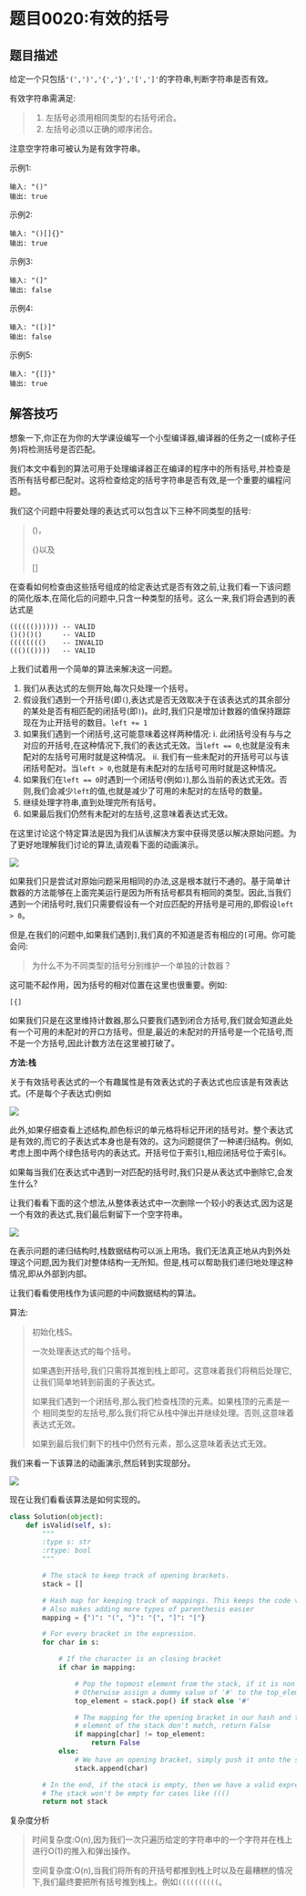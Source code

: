 # 题目0020:有效的括号

## 题目描述

给定一个只包括`'(',')','{','}','[',']'`的字符串,判断字符串是否有效。

有效字符串需满足:

> 1. 左括号必须用相同类型的右括号闭合。
> 2. 左括号必须以正确的顺序闭合。

注意空字符串可被认为是有效字符串。

示例1:

```
输入: "()"
输出: true
```

示例2:

```
输入: "()[]{}"
输出: true
```

示例3:

```
输入: "(]"
输出: false
```

示例4:

```
输入: "([)]"
输出: false
```

示例5:

```
输入: "{[]}"
输出: true
```

## 解答技巧

想象一下,你正在为你的大学课设编写一个小型编译器,编译器的任务之一(或称子任务)将检测括号是否匹配。

我们本文中看到的算法可用于处理编译器正在编译的程序中的所有括号,并检查是否所有括号都已配对。这将检查给定的括号字符串是否有效,是一个重要的编程问题。

我们这个问题中将要处理的表达式可以包含以下三种不同类型的括号:

> ()，
> 
> {}以及
> 
> []

在查看如何检查由这些括号组成的给定表达式是否有效之前,让我们看一下该问题的简化版本,在简化后的问题中,只含一种类型的括号。这么一来,我们将会遇到的表达式是

```
(((((()))))) -- VALID
()()()()     -- VALID
(((((((()    -- INVALID
((()(())))   -- VALID
```

上我们试着用一个简单的算法来解决这一问题。

1. 我们从表达式的左侧开始,每次只处理一个括号。
2. 假设我们遇到一个开括号(即`(`),表达式是否无效取决于在该表达式的其余部分的某处是否有相匹配的闭括号(即`)`)。此时,我们只是增加计数器的值保持跟踪现在为止开括号的数目。`left += 1`
3. 如果我们遇到一个闭括号,这可能意味着这样两种情况:
    i. 此闭括号没有与与之对应的开括号,在这种情况下,我们的表达式无效。当`left == 0`,也就是没有未配对的左括号可用时就是这种情况。
    ii. 我们有一些未配对的开括号可以与该闭括号配对。当`left > 0`,也就是有未配对的左括号可用时就是这种情况。
4. 如果我们在`left == 0`时遇到一个闭括号(例如`)`),那么当前的表达式无效。否则,我们会减少`left`的值,也就是减少了可用的未配对的左括号的数量。
5. 继续处理字符串,直到处理完所有括号。
6. 如果最后我们仍然有未配对的左括号,这意味着表达式无效。

在这里讨论这个特定算法是因为我们从该解决方案中获得灵感以解决原始问题。为了更好地理解我们讨论的算法,请观看下面的动画演示。

![](http://wx2.sinaimg.cn/nmw690/006HJ6Ndly1gex11w1jnyg31nu0twkfn.gif)

如果我们只是尝试对原始问题采用相同的办法,这是根本就行不通的。基于简单计数器的方法能够在上面完美运行是因为所有括号都具有相同的类型。因此,当我们遇到一个闭括号时,我们只需要假设有一个对应匹配的开括号是可用的,即假设`left > 0`。

但是,在我们的问题中,如果我们遇到`]`,我们真的不知道是否有相应的`[`可用。你可能会问:

> 为什么不为不同类型的括号分别维护一个单独的计数器？

这可能不起作用，因为括号的相对位置在这里也很重要。例如:

```
[{]
```

如果我们只是在这里维持计数器,那么只要我们遇到闭合方括号,我们就会知道此处有一个可用的未配对的开口方括号。但是,最近的未配对的开括号是一个花括号,而不是一个方括号,因此计数方法在这里被打破了。

**方法:栈**

关于有效括号表达式的一个有趣属性是有效表达式的子表达式也应该是有效表达式。(不是每个子表达式)例如

![](./images/0020_SIMPLE.gif)

此外,如果仔细查看上述结构,颜色标识的单元格将标记开闭的括号对。整个表达式是有效的,而它的子表达式本身也是有效的。这为问题提供了一种递归结构。例如,考虑上图中两个绿色括号内的表达式。开括号位于索引`1`,相应闭括号位于索引`6`。

如果每当我们在表达式中遇到一对匹配的括号时,我们只是从表达式中删除它,会发生什么?

让我们看看下面的这个想法,从整体表达式中一次删除一个较小的表达式,因为这是一个有效的表达式,我们最后剩留下一个空字符串。

![](../static/images/leetcode/0020_RECURSIVE.gif)

在表示问题的递归结构时,栈数据结构可以派上用场。我们无法真正地从内到外处理这个问题,因为我们对整体结构一无所知。但是,栈可以帮助我们递归地处理这种情况,即从外部到内部。

让我们看看使用栈作为该问题的中间数据结构的算法。

算法:

> 初始化栈S。
> 
> 一次处理表达式的每个括号。
> 
> 如果遇到开括号,我们只需将其推到栈上即可。这意味着我们将稍后处理它,让我们简单地转到前面的子表达式。
> 
> 如果我们遇到一个闭括号,那么我们检查栈顶的元素。如果栈顶的元素是一个 相同类型的左括号,那么我们将它从栈中弹出并继续处理。否则,这意味着表达式无效。
> 
> 如果到最后我们剩下的栈中仍然有元素，那么这意味着表达式无效。

我们来看一下该算法的动画演示,然后转到实现部分。

![](./images/0020_STACK.gif)

现在让我们看看该算法是如何实现的。

```python
class Solution(object):
    def isValid(self, s):
        """
        :type s: str
        :rtype: bool
        """

        # The stack to keep track of opening brackets.
        stack = []

        # Hash map for keeping track of mappings. This keeps the code very clean.
        # Also makes adding more types of parenthesis easier
        mapping = {")": "(", "}": "{", "]": "["}

        # For every bracket in the expression.
        for char in s:

            # If the character is an closing bracket
            if char in mapping:

                # Pop the topmost element from the stack, if it is non empty
                # Otherwise assign a dummy value of '#' to the top_element variable
                top_element = stack.pop() if stack else '#'

                # The mapping for the opening bracket in our hash and the top
                # element of the stack don't match, return False
                if mapping[char] != top_element:
                    return False
            else:
                # We have an opening bracket, simply push it onto the stack.
                stack.append(char)

        # In the end, if the stack is empty, then we have a valid expression.
        # The stack won't be empty for cases like ((()
        return not stack
```

复杂度分析

> 时间复杂度:O(n),因为我们一次只遍历给定的字符串中的一个字符并在栈上进行O(1)的推入和弹出操作。
> 
> 空间复杂度:O(n),当我们将所有的开括号都推到栈上时以及在最糟糕的情况下,我们最终要把所有括号推到栈上。例如`((((((((((`。
